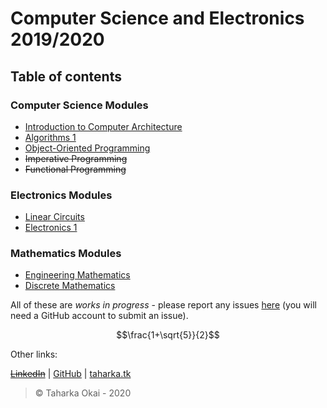 # Computer Science and Electronics 2019/2020

## Table of contents

### Computer Science Modules

- [Introduction to Computer Architecture](./comparch/lecture/index.md)
- [Algorithms 1](./algorithms/lecture/index.md)
- [Object-Oriented Programming](./objorient/lecture/index.md)
- ~~Imperative Programming~~
- ~~Functional Programming~~

### Electronics Modules

- [Linear Circuits](linear/lecture/index.md)
- [Electronics 1](electronics/lecture/index.md)

### Mathematics Modules

- [Engineering Mathematics](./engmat/lecture/index.md)
- [Discrete Mathematics](./discrete/lecture/index.md)

All of these are _works in progress_ - please report any issues [here](https://github.com/buzzysin/cse201920/issues) (you will need a GitHub account to submit an issue).

$$\frac{1+\sqrt{5}}{2}$$

Other links:

[~~LinkedIn~~](#) | [GitHub](https://github.com/buzzysin) | [taharka.tk](https://taharka.tk)

> &copy; Taharka Okai - 2020
